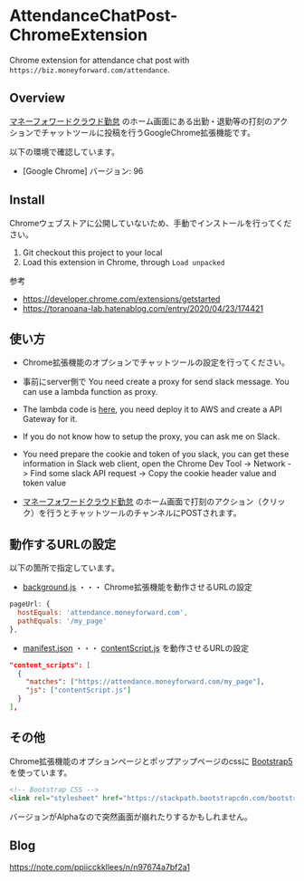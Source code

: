 # AttendanceChatPost-ChromeExtension
Chrome extension for attendance chat post with `https://biz.moneyforward.com/attendance`.


## Overview
[マネーフォワードクラウド勤怠](https://biz.moneyforward.com/attendance) のホーム画面にある出勤・退勤等の打刻のアクションでチャットツールに投稿を行うGoogleChrome拡張機能です。

以下の環境で確認しています。
- [Google Chrome] バージョン: 96


## Install
Chromeウェブストアに公開していないため、手動でインストールを行ってください。

1. Git checkout this project to your local
2. Load this extension in Chrome, through `Load unpacked`

参考
- https://developer.chrome.com/extensions/getstarted
- https://toranoana-lab.hatenablog.com/entry/2020/04/23/174421


## 使い方
- Chrome拡張機能のオプションでチャットツールの設定を行ってください。
- 事前にserver側で You need create a proxy for send slack message. You can use a lambda function as proxy.
- The lambda code is [here](https://github.com/jiangzhuo/AttendanceChatPost-ChromeExtension/tree/master/proxy), you need deploy it to AWS and create a API Gateway for it.
- If you do not know how to setup the proxy, you can ask me on Slack.
- You need prepare the cookie and token of you slack, you can get these information in Slack web client, open the Chrome Dev Tool -> Network -> Find some slack API request -> Copy the cookie header value and token value

- [マネーフォワードクラウド勤怠](https://biz.moneyforward.com/attendance) のホーム画面で打刻のアクション（クリック）を行うとチャットツールのチャンネルにPOSTされます。


## 動作するURLの設定
以下の箇所で指定しています。
- [background.js](https://github.com/sakasa/AttendanceChatPost-ChromeExtension/blob/master/attendance-ext/background.js) ・・・ Chrome拡張機能を動作させるURLの設定
```javascript
pageUrl: {
  hostEquals: 'attendance.moneyforward.com',
  pathEquals: '/my_page'
},
```

- [manifest.json](https://github.com/sakasa/AttendanceChatPost-ChromeExtension/blob/master/attendance-ext/manifest.json) ・・・ [contentScript.js](https://github.com/sakasa/AttendanceChatPost-ChromeExtension/blob/master/attendance-ext/contentScript.js) を動作させるURLの設定
```json
"content_scripts": [
  {
    "matches": ["https://attendance.moneyforward.com/my_page"],
    "js": ["contentScript.js"]
  }
],
```


## その他
Chrome拡張機能のオプションページとポップアップページのcssに [Bootstrap5](https://v5.getbootstrap.jp/docs/5.0/migration/) を使っています。
```html
<!-- Bootstrap CSS -->
<link rel="stylesheet" href="https://stackpath.bootstrapcdn.com/bootstrap/5.0.0-alpha1/css/bootstrap.min.css" integrity="sha384-r4NyP46KrjDleawBgD5tp8Y7UzmLA05oM1iAEQ17CSuDqnUK2+k9luXQOfXJCJ4I" crossorigin="anonymous">
```
バージョンがAlphaなので突然画面が崩れたりするかもしれません。

## Blog
https://note.com/ppiicckkllees/n/n97674a7bf2a1

